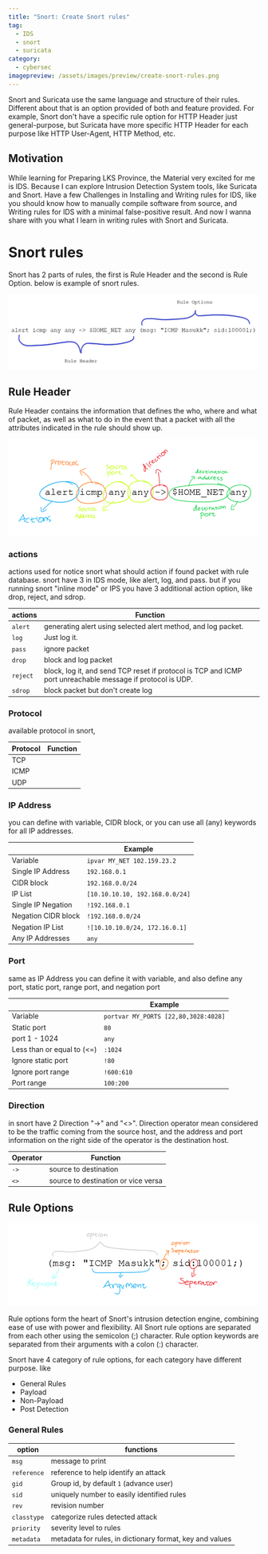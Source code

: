 ```yaml
---
title: "Snort: Create Snort rules"
tag:
  - IDS
  - snort
  - suricata
category:
  - cybersec
imagepreview: /assets/images/preview/create-snort-rules.png
---
```


Snort and Suricata use the same language and structure of their rules. Different
about that is an option provided of both and feature provided. For example, Snort
don't have a specific rule option for HTTP Header just general-purpose, but Suricata
have more specific HTTP Header for each purpose like HTTP User-Agent, HTTP Method,
etc.

## Motivation

While learning for Preparing LKS Province, the Material very excited for me is IDS.
Because I can explore Intrusion Detection System tools, like Suricata and Snort.
Have a few Challenges in Installing and Writing rules for IDS, like you should
know how to manually compile software from source, and Writing rules for IDS
with a minimal false-positive result. And now I wanna share with you what I learn
in writing rules with Snort and Suricata.

# Snort rules

Snort has 2 parts of rules, the first is Rule Header and the second is Rule Option. below is
example of snort rules.

![Snort rules](/assets/images/snort-rules.png)

## Rule Header

Rule Header contains the information that defines the who, where and what of packet, as well as what to do in the event that a packet with all the attributes indicated in the rule should show up.

![Snort Rule Header](/assets/images/rule-header-snort.png)

### actions

actions used for notice snort what should action if found packet with rule database.
snort have 3 in IDS mode, like alert, log, and pass. but if you running snort "inline mode" or IPS
you have 3 additional action option, like drop, reject, and sdrop.

| actions  | Function                                                     |
| -------- | ------------------------------------------------------------ |
| `alert`  | generating alert using selected alert method, and log packet. |
| `log`    | Just log it.                                                 |
| `pass`   | ignore packet                                                |
| `drop`   | block and log packet                                         |
| `reject` | block, log it, and send TCP reset if protocol is TCP and ICMP port unreachable message if protocol is UDP. |
| `sdrop`  | block packet but don't create log                            |

### Protocol

available protocol in snort,

| Protocol | Function |
| -------- | -------- |
| TCP      |          |
| ICMP     |          |
| UDP      |          |

### IP Address

you can define with variable, CIDR block, or you can use all (any) keywords for
all IP addresses.

|                     | Example                         |
| ------------------- | ------------------------------- |
| Variable            | `ipvar MY_NET 102.159.23.2`     |
| Single IP Address   | `192.168.0.1`                   |
| CIDR block          | `192.168.0.0/24`                |
| IP List             | `[10.10.10.10, 192.168.0.0/24]` |
| Single IP Negation  | `!192.168.0.1`                  |
| Negation CIDR block | `!192.168.0.0/24`               |
| Negation IP List    | `![10.10.10.0/24, 172.16.0.1]`  |
| Any IP Addresses    | `any`                           |

### Port

same as IP Address you can define it with variable, and also define any port, static port, range port, and negation port

|                            | Example                              |
| -------------------------- | ------------------------------------ |
| Variable                   | `portvar MY_PORTS [22,80,3028:4028]` |
| Static port                | `80`                                 |
| port 1 - 1024              | `any`                                |
| Less than or equal to (<=) | `:1024`                              |
| Ignore static port         | `!80`                                |
| Ignore port range          | `!600:610`                           |
| Port range                 | `100:200`                            |

### Direction

in snort have 2 Direction "->" and "<>". Direction operator mean considered to be the traffic coming from the source host, and the address and port information on the right side of the operator is the destination host. 

| Operator | Function                            |
| -------- | ----------------------------------- |
| `->`     | source to destination               |
| `<>`     | source to destination or vice versa |

## Rule Options

![Snort Rule Option](/assets/images/rule-option-snort.png)

Rule options form the heart of Snort's intrusion detection engine, combining ease of use with power and flexibility. All Snort rule options are separated from each other using the semicolon (;) character. Rule option keywords are separated from their arguments with a colon (:) character. 

Snort have 4 category of rule options, for each category have different purpose. like

- General Rules
- Payload
- Non-Payload
- Post Detection

### General Rules



| option      | functions                                                |
| ----------- | -------------------------------------------------------- |
| `msg`       | message to print                                         |
| `reference` | reference to help identify an attack                     |
| `gid`       | Group id, by default `1` (advance user)                  |
| `sid`       | uniquely number to easily identified rules               |
| `rev`       | revision number                                          |
| `classtype` | categorize rules detected attack                         |
| `priority`  | severity level to rules                                  |
| `metadata`  | metadata for rules, in dictionary format, key and values |



